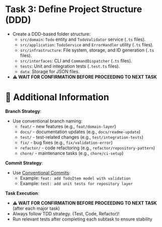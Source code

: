 # Task 3: Define Project Structure (DDD)

- Create a DDD-based folder structure:
  - `src/domain`: `Todo` entity and `TodoValidator` service (`.ts` files).
  - `src/application`: `TodoService` and `ErrorHandler` utility (`.ts` files).
  - `src/infrastructure`: File system, storage, and ID generation (`.ts` files).
  - `src/interfaces`: CLI and `CommandDispatcher` (`.ts` files).
  - `tests`: Unit and integration tests (`.test.ts` files).
  - `data`: Storage for JSON files.
- **⚠️ WAIT FOR CONFIRMATION BEFORE PROCEEDING TO NEXT TASK**

# 🔧 Additional Information

**Branch Strategy**:

- Use conventional branch naming:
  - `feat/` - new features (e.g., `feat/domain-layer`)
  - `docs/` - documentation updates (e.g., `docs/readme-update`)
  - `test/` - test-related changes (e.g., `test/integration-tests`)
  - `fix/` - bug fixes (e.g., `fix/validation-error`)
  - `refactor/` - code refactoring (e.g., `refactor/repository-pattern`)
  - `chore/` - maintenance tasks (e.g., `chore/ci-setup`)

**Commit Strategy**:

- Use [Conventional Commits](https://www.conventionalcommits.org/en/v1.0.0/):
  - Example: `feat: add TodoItem model with validation`
  - Example: `test: add unit tests for repository layer`

**Task Execution**:

- **⚠️ WAIT FOR CONFIRMATION BEFORE PROCEEDING TO NEXT TASK** (after each major task)
- Always follow TDD strategy. (Test, Code, Refactor)!
- Run relevant tests after completing each subtask to ensure stability

